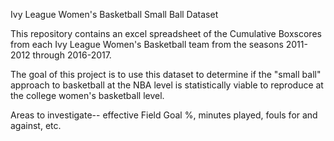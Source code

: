 Ivy League Women's Basketball Small Ball Dataset

This repository contains an excel spreadsheet of the Cumulative Boxscores from each Ivy League Women's Basketball team from the seasons 2011-2012 through 2016-2017.

The goal of this project is to use this dataset to determine if the "small ball" approach to basketball at the NBA level is statistically viable to reproduce at the college women's basketball level.

Areas to investigate-- effective Field Goal %, minutes played, fouls for and against, etc.
